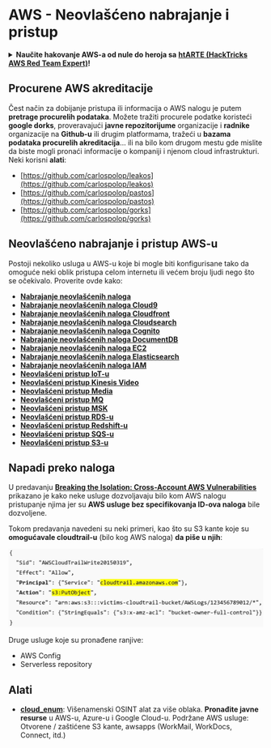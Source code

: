 # AWS - Neovlašćeno nabrajanje i pristup

<details>

<summary><strong>Naučite hakovanje AWS-a od nule do heroja sa</strong> <a href="https://training.hacktricks.xyz/courses/arte"><strong>htARTE (HackTricks AWS Red Team Expert)</strong></a><strong>!</strong></summary>

Drugi načini podrške HackTricks-u:

* Ako želite da vidite **vašu kompaniju reklamiranu na HackTricks-u** ili da **preuzmete HackTricks u PDF formatu** proverite [**PLANOVE ZA PRIJATELJSTVO**](https://github.com/sponsors/carlospolop)!
* Nabavite [**zvanični PEASS & HackTricks swag**](https://peass.creator-spring.com)
* Otkrijte [**Porodicu PEASS**](https://opensea.io/collection/the-peass-family), našu kolekciju ekskluzivnih [**NFT-ova**](https://opensea.io/collection/the-peass-family)
* **Pridružite se** 💬 [**Discord grupi**](https://discord.gg/hRep4RUj7f) ili [**telegram grupi**](https://t.me/peass) ili nas **pratite** na **Twitteru** 🐦 [**@hacktricks\_live**](https://twitter.com/hacktricks\_live)**.**
* **Podelite svoje hakovanje trikove slanjem PR-ova na** [**HackTricks**](https://github.com/carlospolop/hacktricks) i [**HackTricks Cloud**](https://github.com/carlospolop/hacktricks-cloud) github repozitorijume.

</details>

## Procurene AWS akreditacije

Čest način za dobijanje pristupa ili informacija o AWS nalogu je putem **pretrage procurelih podataka**. Možete tražiti procurele podatke koristeći **google dorks**, proveravajući **javne repozitorijume** organizacije i **radnike** organizacije na **Github-u** ili drugim platformama, tražeći u **bazama podataka procurelih akreditacija**... ili na bilo kom drugom mestu gde mislite da biste mogli pronaći informacije o kompaniji i njenom cloud infrastrukturi.\
Neki korisni **alati**:

* [https://github.com/carlospolop/leakos](https://github.com/carlospolop/leakos)
* [https://github.com/carlospolop/pastos](https://github.com/carlospolop/pastos)
* [https://github.com/carlospolop/gorks](https://github.com/carlospolop/gorks)

## Neovlašćeno nabrajanje i pristup AWS-u

Postoji nekoliko usluga u AWS-u koje bi mogle biti konfigurisane tako da omoguće neki oblik pristupa celom internetu ili većem broju ljudi nego što se očekivalo. Proverite ovde kako:

* [**Nabrajanje neovlašćenih naloga**](aws-accounts-unauthenticated-enum.md)
* [**Nabrajanje neovlašćenih naloga Cloud9**](https://github.com/carlospolop/hacktricks-cloud/blob/master/pentesting-cloud/aws-security/aws-unauthenticated-enum-access/broken-reference/README.md)
* [**Nabrajanje neovlašćenih naloga Cloudfront**](aws-cloudfront-unauthenticated-enum.md)
* [**Nabrajanje neovlašćenih naloga Cloudsearch**](https://github.com/carlospolop/hacktricks-cloud/blob/master/pentesting-cloud/aws-security/aws-unauthenticated-enum-access/broken-reference/README.md)
* [**Nabrajanje neovlašćenih naloga Cognito**](aws-cognito-unauthenticated-enum.md)
* [**Nabrajanje neovlašćenih naloga DocumentDB**](aws-documentdb-enum.md)
* [**Nabrajanje neovlašćenih naloga EC2**](aws-ec2-unauthenticated-enum.md)
* [**Nabrajanje neovlašćenih naloga Elasticsearch**](aws-elasticsearch-unauthenticated-enum.md)
* [**Nabrajanje neovlašćenih naloga IAM**](aws-iam-and-sts-unauthenticated-enum.md)
* [**Neovlašćeni pristup IoT-u**](aws-iot-unauthenticated-enum.md)
* [**Neovlašćeni pristup Kinesis Video**](aws-kinesis-video-unauthenticated-enum.md)
* [**Neovlašćeni pristup Media**](aws-media-unauthenticated-enum.md)
* [**Neovlašćeni pristup MQ**](aws-mq-unauthenticated-enum.md)
* [**Neovlašćeni pristup MSK**](aws-msk-unauthenticated-enum.md)
* [**Neovlašćeni pristup RDS-u**](aws-rds-unauthenticated-enum.md)
* [**Neovlašćeni pristup Redshift-u**](aws-redshift-unauthenticated-enum.md)
* [**Neovlašćeni pristup SQS-u**](aws-sqs-unauthenticated-enum.md)
* [**Neovlašćeni pristup S3-u**](aws-s3-unauthenticated-enum.md)

## Napadi preko naloga

U predavanju [**Breaking the Isolation: Cross-Account AWS Vulnerabilities**](https://www.youtube.com/watch?v=JfEFIcpJ2wk) prikazano je kako neke usluge dozvoljavaju bilo kom AWS nalogu pristupanje njima jer su **AWS usluge bez specifikovanja ID-ova naloga** bile dozvoljene.

Tokom predavanja navedeni su neki primeri, kao što su S3 kante koje su **omogućavale cloudtrail-u** (bilo kog AWS naloga) **da piše u njih**:

![](<../../../.gitbook/assets/image (260).png>)

Druge usluge koje su pronađene ranjive:

* AWS Config
* Serverless repository

## Alati

* [**cloud\_enum**](https://github.com/initstring/cloud\_enum): Višenamenski OSINT alat za više oblaka. **Pronađite javne resurse** u AWS-u, Azure-u i Google Cloud-u. Podržane AWS usluge: Otvorene / zaštićene S3 kante, awsapps (WorkMail, WorkDocs, Connect, itd.)
